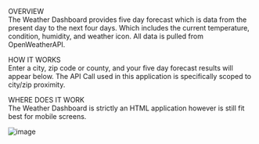 OVERVIEW</br>
The Weather Dashboard provides five day forecast which is data from the present day to the next four days. Which includes the current temperature, condition, humidity, and weather icon. All data is pulled from OpenWeatherAPI. 

HOW IT WORKS</br>
Enter a city, zip code or county, and your five day forecast results will appear below. The API Call used in this application is specifically scoped to city/zip proximity. 

WHERE DOES IT WORK</br>
The Weather Dashboard is strictly an HTML application however is still fit best for mobile screens. 


![image](https://user-images.githubusercontent.com/58441831/73594505-a5954480-44d4-11ea-9c54-31ebb5e8f974.png)

